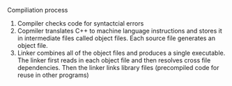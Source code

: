 Compiliation process
1. Compiler checks code for syntactcial errors
2. Copmiler translates C++ to machine language instructions and stores it in intermediate files called object files. Each source file generates an object file.
3. Linker combines all of the object files and produces a single executable. The linker first reads in each object file and then resolves cross file dependencies. Then the linker links library files (precompiled code for reuse in other programs)
